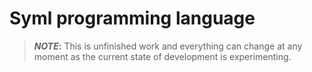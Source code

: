 # Syml programming language

> **_NOTE_:** This is unfinished work and everything can change at any moment as the current state of development is experimenting.